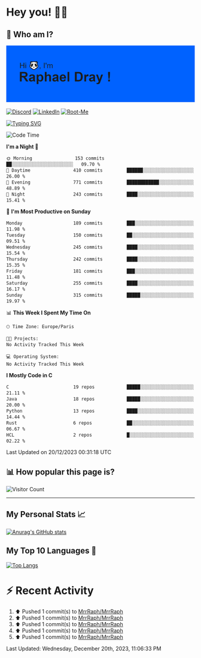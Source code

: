 # **Hey you! 👋🏼**

## **🔎 Who am I?**

<img src="https://github.com/MrrRaph/MrrRaph/blob/master/header.png?raw=true">

[![Discord](https://img.shields.io/badge/Discord-7289DA?style=for-the-badge&logo=discord&logoColor=white
)](https://discordapp.com/users/MrRaph#4214/)
[![LinkedIn](https://img.shields.io/badge/LinkedIn-0077B5?style=for-the-badge&logo=linkedin&logoColor=white)](https://www.linkedin.com/in/raphaeldray/)
[![Root-Me](https://img.shields.io/badge/dynamic/json?color=yellowgreen&label=Root-me%20Score&query=score&style=for-the-badge&url=https://raw.githubusercontent.com/MrrRaph/MrrRaph/master/root-me-stats.json&logoColor=white)](https://www.root-me.org/PandHacker)


[![Typing SVG](https://readme-typing-svg.herokuapp.com?font=glory&size=23&multiline=true&height=65&lines=CyberSecurity+Engineer+%F0%9F%92%BB;Freelance+Fullstack+Developer)](https://git.io/typing-svg)

<!--START_SECTION:waka-->
![Code Time](http://img.shields.io/badge/Code%20Time-0%20secs-blue)

**I'm a Night 🦉** 

```text
🌞 Morning                153 commits         ██░░░░░░░░░░░░░░░░░░░░░░░   09.70 % 
🌆 Daytime                410 commits         ██████░░░░░░░░░░░░░░░░░░░   26.00 % 
🌃 Evening                771 commits         ████████████░░░░░░░░░░░░░   48.89 % 
🌙 Night                  243 commits         ████░░░░░░░░░░░░░░░░░░░░░   15.41 % 
```
📅 **I'm Most Productive on Sunday** 

```text
Monday                   189 commits         ███░░░░░░░░░░░░░░░░░░░░░░   11.98 % 
Tuesday                  150 commits         ██░░░░░░░░░░░░░░░░░░░░░░░   09.51 % 
Wednesday                245 commits         ████░░░░░░░░░░░░░░░░░░░░░   15.54 % 
Thursday                 242 commits         ████░░░░░░░░░░░░░░░░░░░░░   15.35 % 
Friday                   181 commits         ███░░░░░░░░░░░░░░░░░░░░░░   11.48 % 
Saturday                 255 commits         ████░░░░░░░░░░░░░░░░░░░░░   16.17 % 
Sunday                   315 commits         █████░░░░░░░░░░░░░░░░░░░░   19.97 % 
```


📊 **This Week I Spent My Time On** 

```text
🕑︎ Time Zone: Europe/Paris

🐱‍💻 Projects: 
No Activity Tracked This Week

💻 Operating System: 
No Activity Tracked This Week
```

**I Mostly Code in C** 

```text
C                        19 repos            █████░░░░░░░░░░░░░░░░░░░░   21.11 % 
Java                     18 repos            █████░░░░░░░░░░░░░░░░░░░░   20.00 % 
Python                   13 repos            ████░░░░░░░░░░░░░░░░░░░░░   14.44 % 
Rust                     6 repos             ██░░░░░░░░░░░░░░░░░░░░░░░   06.67 % 
HCL                      2 repos             █░░░░░░░░░░░░░░░░░░░░░░░░   02.22 % 
```




 Last Updated on 20/12/2023 00:31:18 UTC
<!--END_SECTION:waka-->

## **📊 How popular this page is?**

![Visitor Count](https://profile-counter.glitch.me/MrrRaph/count.svg)

---

## **My Personal Stats 📈**

[![Anurag's GitHub stats](https://github-readme-stats.vercel.app/api?username=mrrraph&count_private=true&show_icons=true&title_color=fff&text_color=fff&bg_color=30,36d1dc,904e95)](https://github.com/anuraghazra/github-readme-stats)

## **My Top 10 Languages 📣**

[![Top Langs](https://github-readme-stats.vercel.app/api/top-langs/?username=mrrraph&langs_count=10&layout=compact&hide=html,css&hide_title=true)](https://github.com/anuraghazra/github-readme-stats)


# **⚡ Recent Activity**

<!--RECENT_ACTIVITY:start-->
1. ⬆️ Pushed 1 commit(s) to [MrrRaph/MrrRaph](https://github.com/MrrRaph/MrrRaph)<br>
2. ⬆️ Pushed 1 commit(s) to [MrrRaph/MrrRaph](https://github.com/MrrRaph/MrrRaph)<br>
3. ⬆️ Pushed 1 commit(s) to [MrrRaph/MrrRaph](https://github.com/MrrRaph/MrrRaph)<br>
4. ⬆️ Pushed 1 commit(s) to [MrrRaph/MrrRaph](https://github.com/MrrRaph/MrrRaph)<br>
5. ⬆️ Pushed 1 commit(s) to [MrrRaph/MrrRaph](https://github.com/MrrRaph/MrrRaph)<br>
<!--RECENT_ACTIVITY:end-->
<!--RECENT_ACTIVITY:last_update-->
Last Updated: Wednesday, December 20th, 2023, 11:06:33 PM
<!--RECENT_ACTIVITY:last_update_end-->
